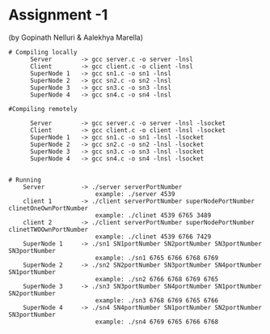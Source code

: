 # Assignment -1 
(by Gopinath Nelluri & Aalekhya Marella)

    # Compiling locally
          Server        -> gcc server.c -o server -lnsl
          Client        -> gcc client.c -o client -lnsl
          SuperNode 1   -> gcc sn1.c -o sn1 -lnsl
          SuperNode 2   -> gcc sn2.c -o sn2 -lnsl
          SuperNode 3   -> gcc sn3.c -o sn3 -lnsl
          SuperNode 4   -> gcc sn4.c -o sn4 -lnsl
          
    #Compiling remotely
          
          Server        -> gcc server.c -o server -lnsl -lsocket
          Client        -> gcc client.c -o client -lnsl -lsocket
          SuperNode 1   -> gcc sn1.c -o sn1 -lnsl -lsocket
          SuperNode 2   -> gcc sn2.c -o sn2 -lnsl -lsocket
          SuperNode 3   -> gcc sn3.c -o sn3 -lnsl -lsocket
          SuperNode 4   -> gcc sn4.c -o sn4 -lnsl -lsocket
          

    # Running
        Server          -> ./server serverPortNumber
                            example: ./server 4539
        client 1        -> ./client serverPortNumber superNodePortNumber clinetOneOwnPortNumber
                            example: ./clinet 4539 6765 3489
        client 2        -> ./client serverPortNumber superNodePortNumber clinetTWOOwnPortNumber
                            example: ./clinet 4539 6766 7429
        SuperNode 1     -> ./sn1 SN1portNumber SN2portNumber SN3portNumber SN3portNumber
                            example: ./sn1 6765 6766 6768 6769
        SuperNode 2     -> ./sn2 SN2portNumber SN3portNumber SN4portNumber SN1portNumber
                            example: ./sn2 6766 6768 6769 6765
        SuperNode 3     -> ./sn3 SN3portNumber SN4portNumber SN1portNumber SN2portNumber
                            example: ./sn3 6768 6769 6765 6766
        SuperNode 4     -> ./sn4 SN4portNumber SN1portNumber SN2portNumber SN3portNumber
                            example: ./sn4 6769 6765 6766 6768